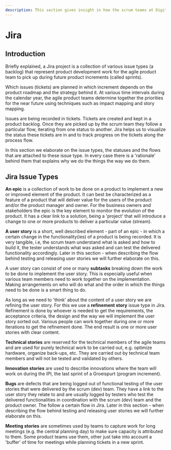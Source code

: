 ```yaml
---
description: This section gives insight in how the scrum teams at Digiteam ABB use Jira.
---
```


# Jira

## Introduction

Briefly explained, a Jira project is a collection of various issue types \(a backlog\) that represent product development work for the agile product team to pick up during future product increments \(called sprints\).

Which issues \(tickets\) are planned in which increment depends on the product roadmap and the strategy behind it. At various time intervals during the calendar year, the agile product teams determine together the priorities for the near future using techniques such as impact mapping and story mapping.

Issues are being recorded in tickets. Tickets are created and kept in a product backlog. Once they are picked up by the scrum team they follow a particular flow, iterating from one status to another. Jira helps us to visualize the status these tickets are in and to track progress on the tickets along the process flow.

In this section we elaborate on the issue types, the statuses and the flows that are attached to these issue type. In every case there is a 'rationale' behind them that explains why we do the things the way we do them.

## Jira Issue Types

**An epic** is a collection of work to be done on a product to implement a new or improved element of the product. It can best be characterized as a feature of a product that will deliver value for the users of the product and/or the product manager and owner. For the business owners and stakeholders the epic is the key element to monitor the evolution of the product. It has a clear link to a solution, being a 'project' that will introduce a change to one or more products to deliver a particular value \(stream\).

**A user story** is a short, well described element - part of an epic - in which a certain change in the functionality\(ies\) of a product is being recorded. It is very tangible, i.e, the scrum team understand what is asked and how to build it, the tester understands what was asked and can test the delivered functionality accordingly. Later in this section - when describing the flow behind testing and releasing user stories we will further elaborate on this.

A user story can consist of one or many **subtasks** breaking down the work to be done to implement the user story. This is especially useful when various team members need to work together on the implementation. Making arrangements on who will do what and the order in which the things need to be done is a smart thing to do.

As long as we need to 'think' about the content of a user story we are refining the user story. For this we use a **refinement story** issue type in Jira. Refinement is done by whoever is needed to get the requirements, the acceptance criteria, the design and the way we will implement the user story sorted out. Various people can work together during one or more iterations to get the refinement done. The end result is one or more user stories with clear content.

**Technical stories** are reserved for the technical members of the agile teams and are used for purely technical work to be carried out, e.g. optimize hardware, organize back-ups, etc. They are carried out by technical team members and will not be tested and validated by others. 

**Innovation stories** are used to describe innovations where the team will work on during the IPI, the last sprint of a Groeispurt \(program increment\).

**Bugs** are defects that are being logged out of functional testing of the user stories that were delivered by the scrum \(dev\) team. They have a link to the user story they relate to and are usually logged by testers who test the delivered functionalities in coordination with the scrum \(dev\) team and the product owner. The follow a certain flow in Jira. Later in this section - when describing the flow behind testing and releasing user stories we will further elaborate on this.

**Meeting stories** are sometimes used by teams to capture work for long meetings \(e.g. the central planning day\) to make sure capacity is attributed to them. Some product teams use them, other just take into account a 'buffer' of time for meetings while planning tickets in a new sprint.





